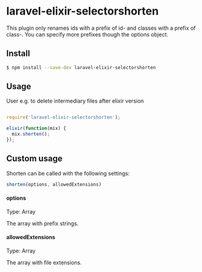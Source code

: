 # laravel-elixir-selectorshorten

This plugin only renames ids with a prefix of id- and classes with a prefix of class-. You can specify more prefixes though the options object.

## Install

```bash
$ npm install --save-dev laravel-elixir-selectorshorten
```

## Usage

User e.g. to delete intermediary files after elixir version

```js

require('laravel-elixir-selectorshorten');

elixir(function(mix) {
  mix.shorten();
});
```
## Custom usage
Shorten can be called with the following settings:

```js
shorten(options, allowedExtensions)
```

#### options
Type: Array

The array with prefix strings.

#### allowedExtensions

Type: Array

The array with file extensions.
